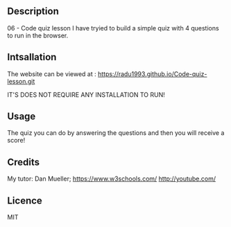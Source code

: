## Description 
06 - Code quiz lesson
I have tryied to build a simple quiz with 4 questions  to run in the browser.

## Intsallation
The website can be viewed at :
 https://radu1993.github.io/Code-quiz-lesson.git
 
 IT'S  DOES NOT REQUIRE ANY INSTALLATION TO RUN!

 ## Usage 
 The quiz you can do by answering the questions and then you will receive a score!
 
 ## Credits 
  My tutor: Dan Mueller; 
  https://www.w3schools.com/
  http://youtube.com/

## Licence
 MIT